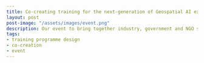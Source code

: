 ```yaml
---
title: Co-creating training for the next-generation of Geospatial AI experts
layout: post
post-image: "/assets/images/event.png"
description: Our event to bring together industry, government and NGO stakeholders to help gather more detailed requirements, build relationships and shape our training programme.
tags:
- training programme design
- co-creation
- event
---
```



